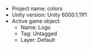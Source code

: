<!-- UNITY CODE ASSIST INSTRUCTIONS START -->
- Project name: colors
- Unity version: Unity 6000.1.11f1
- Active game object:
  - Name: Logo
  - Tag: Untagged
  - Layer: Default
<!-- UNITY CODE ASSIST INSTRUCTIONS END -->